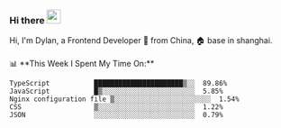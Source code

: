 ### Hi there <img src="https://media.giphy.com/media/hvRJCLFzcasrR4ia7z/giphy.gif" width="25px">

<!-- ![visitors](https://visitor-badge.glitch.me/badge?page_id=dislfyer.dislfyer) --!>

Hi, I'm Dylan, a Frontend Developer 🚀 from China, 🏠 base in shanghai.
<br/>
<br/>

📊 **This Week I Spent My Time On:**


<!--START_SECTION:waka-->

```text
TypeScript           ██████████████████████▒░░  89.86%
JavaScript           █▒░░░░░░░░░░░░░░░░░░░░░░░  5.85%
Nginx configuration file ▒░░░░░░░░░░░░░░░░░░░░░░░░  1.54%
CSS                  ▒░░░░░░░░░░░░░░░░░░░░░░░░  1.22%
JSON                 ░░░░░░░░░░░░░░░░░░░░░░░░░  0.79%
```

<!--END_SECTION:waka-->

<!--
**About Me:**
 -->
